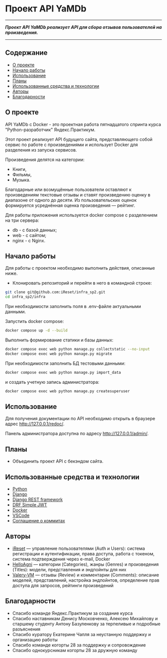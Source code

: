 # Проект API YaMDb

---

***Проект API YaMDb реализует API для сбора отзывов пользователей на произведения.***

---

## Содержание

- [О проекте](#about)
- [Начало работы](#getting_started)
- [Использование](#usage)
- [Планы](#todo)
- [Использованные средства и технологии](#tools_and_techs)
- [Авторы](#authors)
- [Благодарности](#acknowledgement)

## О проекте<div id="about"></div>

API YaMDb с Docker - это проектная работа пятнадцатого спринта курса "Python-разработчик" Яндекс.Практикум.

Этот проект реализует API будущего сайта, представляющего собой сервис по работе с произведениями и использует Docker для разделения из запуска сервисов.

Произведения делятся на категории:

- Книги,
- Фильмы,
- Музыка.

Благодарные или возмущённые пользователи оставляют к произведениям текстовые отзывы и ставят произведению оценку в диапазоне от одного до десяти. Из пользовательских оценок формируется усреднённая оценка произведения — рейтинг.

Для работы приложения используется docker compose с разделением на три сервера:
- db - с базой данных;
- web - с сайтом;
- nginx - c Nginx.

## Начало работы<div id="getting_started"></div>

Для работы с проектом необходимо выполнить действия, описанные ниже.

- Клонировать репозиторий и перейти в него в командной строке:

```sh
git clone git@github.com:iReset/infra_sp2.git
cd infra_sp2/infra
```

При необходимости заполнить поля в .env-файле актуальными данными.

Запустить docker compose:

```sh
docker compose up -d --build
```

Выполнить формирование статики и базы данных:

```sh
docker compose exec web python manage.py collectstatic --no-input
docker compose exec web python manage.py migrate
```

При необходимости заполнить БД тестовыми данными:

```sh
docker compose exec web python manage.py import_data
```

и создать учетную запись администратора:

```sh
docker compose exec web python manage.py createsuperuser
```

## Использование<div id="usage"></div>

Для получения документации по API необходимо открыть в браузере адрес <http://127.0.0.1/redoc/>.

Панель администратора доступна по адресу <http://127.0.0.1/admin/>.

## Планы<div id="todo"></div>

- Объединить проект API с бекэндом сайта.

## Использованные средства и технологии<div id="tools_and_techs"></div>

- [Python](https://www.python.org/)
- [Django](https://www.djangoproject.com/)
- [Django REST framework](https://www.django-rest-framework.org/)
- [DRF Simple JWT](https://django-rest-framework-simplejwt.readthedocs.io/en/latest/)
- [Docker](http://docker.com/)
- [VSCode](https://code.visualstudio.com/)
- [Соглашение о коммитах](https://www.conventionalcommits.org/ru/v1.0.0/)

## Авторы<div id="authors"></div>

- [iReset](https://github.com/iReset) — управление пользователями (Auth и Users): система регистрации и аутентификации, права доступа, работа с токеном, система подтверждения через e-mail, Docker
- [HelloAgni](https://github.com/HelloAgni) — категории (Categories), жанры (Genres) и произведения (Titles): модели, представления и эндпойнты для них
- [Valery-VM](https://github.com/Valery-VM) — отзывы (Review) и комментарии (Comments): описание моделей, представлений, настройка эндпойнтов, определение прав доступа для запросов, рейтинги произведений

## Благодарности<div id="acknowledgement"></div>

- Спасибо команде Яндекс.Практикум за создание курса
- Спасибо наставникам Денису Московченко, Алексею Михайлову и старшему студенту Антону Базуленкову за терпеливые и подробные разъяснения
- Спасибо куратору Екатерине Чапля за неустанную поддержку и организацию работы
- Спасибо команде когорты 28 за поддержку и сопровождение
- Спасибо однокурсникам когорты 28 за дружную команду
